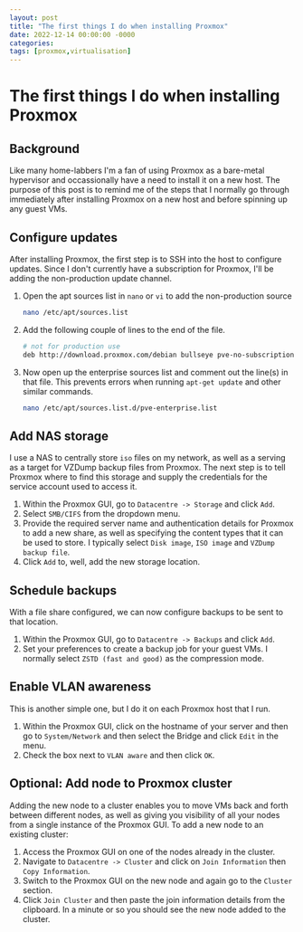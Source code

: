 ```yaml
---
layout: post
title: "The first things I do when installing Proxmox"
date: 2022-12-14 00:00:00 -0000
categories:
tags: [proxmox,virtualisation]
---
```


# The first things I do when installing Proxmox

## Background
Like many home-labbers I'm a fan of using Proxmox as a bare-metal hypervisor and occassionally have a need to install it on a new host. The purpose of this post is to remind me of the steps that I normally go through immediately after installing Proxmox on a new host and before spinning up any guest VMs.

## Configure updates
After installing Proxmox, the first step is to SSH into the host to configure updates. Since I don't currently have a subscription for Proxmox, I'll be adding the non-production update channel.

1. Open the apt sources list in `nano` or `vi` to add the non-production source

    ```bash
    nano /etc/apt/sources.list
    ```

2. Add the following couple of lines to the end of the file.

    ```bash
    # not for production use
    deb http://download.proxmox.com/debian bullseye pve-no-subscription
    ```

3. Now open up the enterprise sources list and comment out the line(s) in that file. This prevents errors when running `apt-get update` and other similar commands.

    ```bash
    nano /etc/apt/sources.list.d/pve-enterprise.list
    ```

## Add NAS storage
I use a NAS to centrally store `iso` files on my network, as well as a serving as a target for VZDump backup files from Proxmox. The next step is to tell Proxmox where to find this storage and supply the credentials for the service account used to access it.

1. Within the Proxmox GUI, go to `Datacentre -> Storage` and click `Add`.
2. Select `SMB/CIFS` from the dropdown menu.
3. Provide the required server name and authentication details for Proxmox to add a new share, as well as specifying the content types that it can be used to store. I typically select `Disk image`, `ISO image` and `VZDump backup file`.
4. Click `Add` to, well, add the new storage location.

## Schedule backups
With a file share configured, we can now configure backups to be sent to that location.

1. Within the Proxmox GUI, go to `Datacentre -> Backups` and click `Add`.
2. Set your preferences to create a backup job for your guest VMs. I normally select `ZSTD (fast and good)` as the compression mode.

## Enable VLAN awareness
This is another simple one, but I do it on each Proxmox host that I run.
1. Within the Proxmox GUI, click on the hostname of your server and then go to `System/Network` and then select the Bridge and click `Edit` in the menu.
2. Check the box next to `VLAN aware` and then click `OK`.

## Optional: Add node to Proxmox cluster
Adding the new node to a cluster enables you to move VMs back and forth between different nodes, as well as giving you visibility of all your nodes from a single instance of the Proxmox GUI. To add a new node to an existing cluster:

1. Access the Proxmox GUI on one of the nodes already in the cluster.
2. Navigate to `Datacentre -> Cluster` and click on `Join Information` then `Copy Information`.
3. Switch to the Proxmox GUI on the new node and again go to the `Cluster` section.
4. Click `Join Cluster` and then paste the join information details from the clipboard. In a minute or so you should see the new node added to the cluster.
